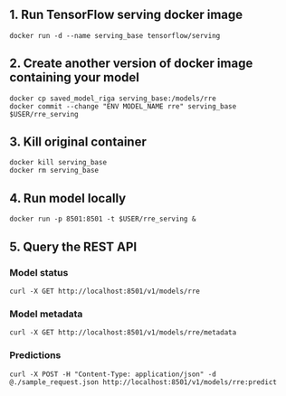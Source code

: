 ## 1. Run TensorFlow serving docker image
```
docker run -d --name serving_base tensorflow/serving
```
## 2. Create another version of docker image containing your model

```
docker cp saved_model_riga serving_base:/models/rre
docker commit --change "ENV MODEL_NAME rre" serving_base $USER/rre_serving
```

## 3. Kill original container
```
docker kill serving_base
docker rm serving_base
```
## 4. Run model locally
```
docker run -p 8501:8501 -t $USER/rre_serving &
```

## 5. Query the REST API
### Model status
```
curl -X GET http://localhost:8501/v1/models/rre
```

### Model metadata
```
curl -X GET http://localhost:8501/v1/models/rre/metadata
```

### Predictions
```
curl -X POST -H "Content-Type: application/json" -d @./sample_request.json http://localhost:8501/v1/models/rre:predict
```